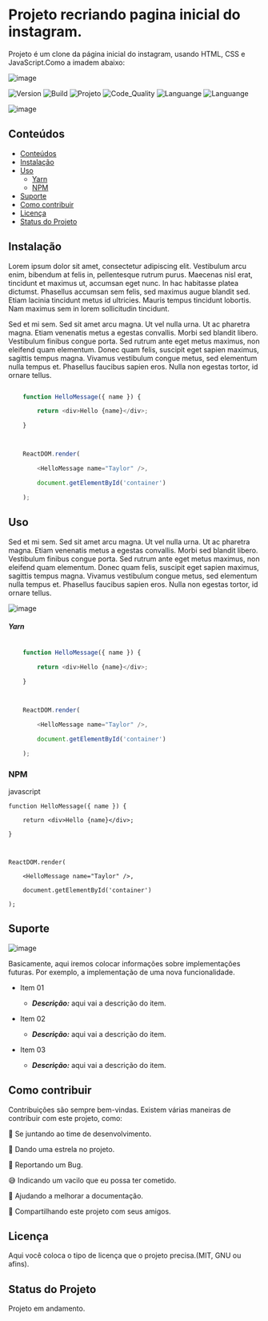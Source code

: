 # Projeto recriando pagina inicial do instagram.

Projeto é um clone da página inicial do instagram, usando HTML, CSS e JavaScript.Como a imadem abaixo:



<!-- AQUI VOCÊ PODE COLOCAR O LOGO, UMA IMAGEM QUE REPRESENTE O PROJETO OU O QUE MAIS QUISER -->

![image](https://user-images.githubusercontent.com/71250901/105840344-a9f22180-5fb1-11eb-8240-68b1f27bd08c.png)



![Version](https://img.shields.io/badge/Version-1.0.0-F21B3F) ![Build](https://img.shields.io/badge/Build-Passing-29BF12) ![Projeto](https://img.shields.io/badge/Projeto-NomeProjeto-08BDBD) ![Code_Quality](https://img.shields.io/badge/Code_Quality-Good-3A5683) ![Languange](https://img.shields.io/badge/Language-JavaScript-F7DF1E) ![Languange](https://img.shields.io/badge/Language-NodeJS-339933)



<!-- APAGAR ESSA FOTO E COLOCAR UM SCREENSHOT DO PROJETO -->

![image](https://user-images.githubusercontent.com/6373438/104758414-2cbae700-573d-11eb-8cc4-0a1ad34c1216.png)

<!-- APAGAR ESSA FOTO E COLOCAR UM SCREENSHOT DO PROJETO -->



## Conteúdos


  - [Conteúdos](#conteúdos)
  - [Instalação](#instalação)
  - [Uso](#uso)
    - [Yarn](#yarn)
    - [NPM](#npm)
  - [Suporte](#suporte)
  - [Como contribuir](#como-contribuir)
  - [Licença](#licença)
  - [Status do Projeto](#status-do-projeto)



## Instalação 

<!-- CASO O PROJETO TENHA UM PROCESSO DE INSTALAÇÃO, COLOQUE COMO O PROCESSO DEVE OCORRER. DO CONTRÁRIO APAGUE ESSA PARTE. -->



Lorem ipsum dolor sit amet, consectetur adipiscing elit. Vestibulum arcu enim, bibendum at felis in, pellentesque rutrum purus. Maecenas nisl erat, tincidunt et maximus ut, accumsan eget nunc. In hac habitasse platea dictumst. Phasellus accumsan sem felis, sed maximus augue blandit sed. Etiam lacinia tincidunt metus id ultricies. Mauris tempus tincidunt lobortis. Nam maximus sem in lorem sollicitudin tincidunt.



Sed et mi sem. Sed sit amet arcu magna. Ut vel nulla urna. Ut ac pharetra magna. Etiam venenatis metus a egestas convallis. Morbi sed blandit libero. Vestibulum finibus congue porta. Sed rutrum ante eget metus maximus, non eleifend quam elementum. Donec quam felis, suscipit eget sapien maximus, sagittis tempus magna. Vivamus vestibulum congue metus, sed elementum nulla tempus et. Phasellus faucibus sapien eros. Nulla non egestas tortor, id ornare tellus.



<!-- INSERIR OS CÓDIGOS DE EXEMPLO PARA A INSTALAÇÃO -->

```javascript

    function HelloMessage({​​​​ name }​​​​) {​​​​

        return <div>Hello {​​​​name}​​​​</div>;

    }​​​​



    ReactDOM.render(

        <HelloMessage name="Taylor" />,

        document.getElementById('container')

    );

```



## Uso

<!-- MOSTRE UTILIZANDO UM GIF AS POSSIBILIDADES QUE TEMOS COM O NOSSO PROJETO -->



Sed et mi sem. Sed sit amet arcu magna. Ut vel nulla urna. Ut ac pharetra magna. Etiam venenatis metus a egestas convallis. Morbi sed blandit libero. Vestibulum finibus congue porta. Sed rutrum ante eget metus maximus, non eleifend quam elementum. Donec quam felis, suscipit eget sapien maximus, sagittis tempus magna. Vivamus vestibulum congue metus, sed elementum nulla tempus et. Phasellus faucibus sapien eros. Nulla non egestas tortor, id ornare tellus.



<!-- APAGAR ESSA FOTO E COLOCAR UM SCREENSHOT DO PROJETO -->

![image](https://user-images.githubusercontent.com/6373438/104758414-2cbae700-573d-11eb-8cc4-0a1ad34c1216.png)

<!-- APAGAR ESSA FOTO E COLOCAR UM SCREENSHOT DO PROJETO -->
##### Yarn



<!-- INSERIR OS CÓDIGOS DE EXEMPLO PARA A INSTALAÇÃO -->

<!-- ESSE CÓDIGO ABAIXO É APENAS UM EXEMPLO, APAGAR E USAR A FORMA REAK DE INSTALAÇÃO DO SEU SISTEMA -->

```javascript

    function HelloMessage({​​​​ name }​​​​) {​​​​

        return <div>Hello {​​​​name}​​​​</div>;

    }​​​​



    ReactDOM.render(

        <HelloMessage name="Taylor" />,

        document.getElementById('container')

    );

```
### NPM

<!-- INSERIR OS CÓDIGOS DE EXEMPLO PARA A INSTALAÇÃO -->

<!-- ESSE CÓDIGO ABAIXO É APENAS UM EXEMPLO, APAGAR E USAR A FORMA REAK DE INSTALAÇÃO DO SEU SISTEMA -->

javascript

    function HelloMessage({​​ name }​​) {​​

        return <div>Hello {​​name}​​</div>;

    }​​



    ReactDOM.render(

        <HelloMessage name="Taylor" />,

        document.getElementById('container')

    );

## Suporte


![image](https://user-images.githubusercontent.com/6373438/104767581-2d5a7a00-574b-11eb-8b91-335cfb23d913.png)

Basicamente, aqui iremos colocar informações sobre implementações futuras. Por exemplo, a  implementação de uma nova funcionalidade.



- Item 01

    - ***Descrição:*** aqui vai a descrição do item.

- Item 02

    - ***Descrição:*** aqui vai a descrição do item.

- Item 03

    - ***Descrição:*** aqui vai a descrição do item.



## Como contribuir

Contribuições são sempre bem-vindas. Existem várias maneiras de contribuir com este projeto, como:

💪 Se juntando ao time de desenvolvimento.

🌟 Dando uma estrela no projeto.

🐛 Reportando um Bug.

😅 Indicando um vacilo que eu possa ter cometido.

📄 Ajudando a melhorar a documentação.

🚀 Compartilhando este projeto com seus amigos.


## Licença

Aqui você coloca o tipo de licença que o projeto precisa.(MIT, GNU ou afins).

## Status do Projeto

Projeto em andamento.
